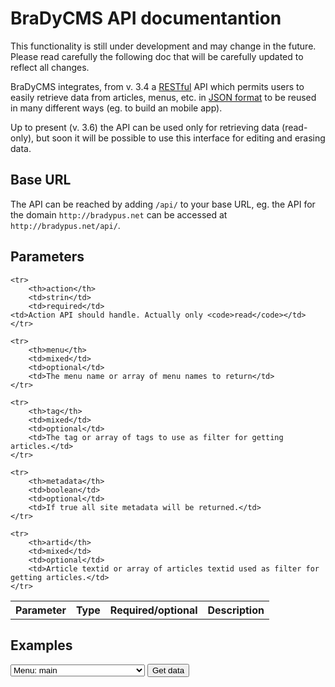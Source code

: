 # BraDyCMS API documentantion

<p class="bg-danger text-danger">This functionality is still under development and may change in the future. Please read carefully the following doc that will be carefully updated to reflect all changes.</p> 

BraDyCMS integrates, from v. 3.4 a [RESTful](http://en.wikipedia.org/wiki/Representational_state_transfer) API which permits users to easily retrieve data from articles, menus, etc. in [JSON format](http://json.org) to be reused in many different ways (eg. to build an mobile app).

Up to present (v. 3.6) the API can be used only for retrieving data (read-only), but soon it will be possible to use this interface for editing and erasing data.

## Base URL

The API can be reached by adding `/api/` to your base URL, eg. the API for the domain `http://bradypus.net` can be accessed at `http://bradypus.net/api/`.

## Parameters

<table class="table table-bordered table-striped">
	<tr>
		<th>Parameter</th>
		<th>Type</th>
		<th>Required/optional</th>
		<th>Description</th>
	</tr>

	<tr>
		<th>action</th>
		<td>strin</td>
		<td>required</td>
    <td>Action API should handle. Actually only <code>read</code></td>
	</tr>

	<tr>
		<th>menu</th>
		<td>mixed</td>
		<td>optional</td>
		<td>The menu name or array of menu names to return</td>
	</tr>

	<tr>
		<th>tag</th>
		<td>mixed</td>
		<td>optional</td>
		<td>The tag or array of tags to use as filter for getting articles.</td>
	</tr>

	<tr>
		<th>metadata</th>
		<td>boolean</td>
		<td>optional</td>
		<td>If true all site metadata will be returned.</td>
	</tr>

	<tr>
		<th>artid</th>
		<td>mixed</td>
		<td>optional</td>
		<td>Article textid or array of articles textid used as filter for getting articles.</td>
	</tr>

</table>


## Examples
<select class="url">
  <option value="http://bradypus.net/api/?action=read&menu=main">Menu: main</option>
  <option value="http://bradypus.net/api/?action=read&tag[]=gallerie&tag[]=mostre">Tags: gallerie & mostre</option>
  <option value="http://bradypus.net/api/?action=read&metadata=true">Metadata</option>
  <option value="http://bradypus.net/api/?action=read&artid=contatti">Artid: contatti</option>
  
  <option value="http://bradypus.net/api/?action=read&menu=main&tag[]=gallerie&tag[]=mostre&metadata=true&artid=contatti">Menu & Artid & Metadata & Artid</option>
</select>
<button class="btn btn-default go">Get data</button>
<code class="proccessedURL"></code>
<pre class="pre prettyprint lang-js"></pre>

<script>
  $('.tab-pane.active button.go').on('click', function(){
    
    var url = $('.tab-pane.active select.url').val();
    
    $('.tab-pane.active code.proccessedURL').text(url);
    
    $('.tab-pane.active pre.pre').text('Please wait.... getting data from ' + url);
    
    $.get(url, function(data){
      
      $('.tab-pane.active pre.pre').text(data);
      
      window.prettyPrint && prettyPrint();
      
    }, 'html');
    
  });
</script>





